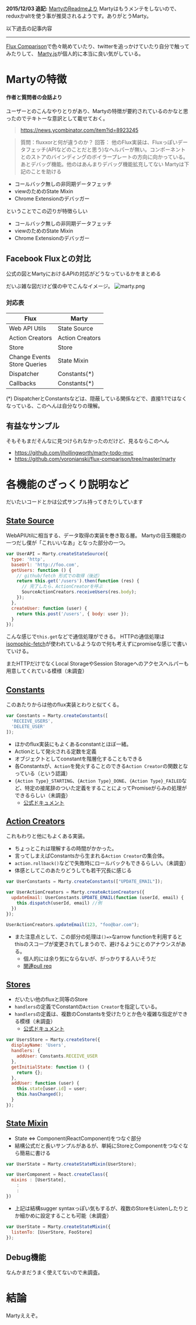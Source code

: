 **2015/12/03 追記:** [MartyのReadmeより](https://github.com/martyjs/marty#marty-is-no-longer-actively-maintained-use-alt-or-redux-instead-more-info)
Martyはもうメンテをしないので、reduxかaltを使う事が推奨されるようです。ありがとうMarty。

以下過去の記事内容

---

[Flux Comparison](https://github.com/voronianski/flux-comparison)で色々眺めていたり、twitterを追っかけていたり自分で触ってみたりして、
[Marty.js](http://martyjs.org/)が個人的に本当に良い気がしている。

# Martyの特徴
#### 作者と質問者の会話より
ユーザーとのこんなやりとりがあり、Martyの特徴が要約されているのかなと思ったのでテキトーな意訳として載せておく。

> https://news.ycombinator.com/item?id=8923245

>質問：fluxxorと何が違うのか？
回答：
他のFlux実装は、Fluxっぽいデータフェッチ(APIなどのことだと思う)なヘルパーが無い。コンポーネントとのストアのバインディングのボイラープレートの方向に向かっている。あとデバッグ機能。他のはあんまりデバッグ機能拡充してない
Martyは下記のことを助ける

>
- コールバック無しの非同期データフェッチ
- viewのためのState Mixin
- Chrome Extensionのデバッガー

ということでこの辺りが特徴らしい

- コールバック無しの非同期データフェッチ
- viewのためのState Mixin
- Chrome Extensionのデバッガー

## Facebook Fluxとの対比
公式の図とMartyにおけるAPIの対応がどうなっているかをまとめる

だいぶ雑な図だけど僕の中でこんなイメージ。
![marty.png](https://qiita-image-store.s3.amazonaws.com/0/7307/86f92133-cc69-76c7-4031-ad50c11ecce4.png "marty.png")


### 対応表
Flux | Marty 
----				|---
Web API Utils		| State Source
Action Creators	|Action Creators
Store             | Store
Change Events <br>Store Queries  |State Mixin
Dispatcher       | Constants(*)
Callbacks        | Constants(*)

(*) DispatcherとConstantsなどは、隠蔽している関係などで、直接1:1ではなくなっている、このへんは自分なりの理解。


## 有益なサンプル
そもそもまだそんなに見つけられなかったのだけど、見るならこのへん

- https://github.com/jhollingworth/marty-todo-mvc
- https://github.com/voronianski/flux-comparison/tree/master/marty

# 各機能のざっくり説明など
だいたいコードとかは公式サンプル持ってきたりしています

## [State Source](http://martyjs.org/api/state-sources/index.html)
WebAPIUtilに相当する、データ取得の実装を巻き取る層。
Martyの目玉機能の一つだし僕が「これいいなあ」となった部分の一つ。

```UserAPI.js
var UserAPI = Marty.createStateSource({
  type: 'http',
  baseUrl: 'http://foo.com',
  getUsers: function () {
    // github/fetch 形式での取得（後述）
    return this.get('/users').then(function (res) {
      // 完了したら、ActionCreatorを呼ぶ
      SourceActionCreators.receiveUsers(res.body);
    });
  },
  createUser: function (user) {
    return this.post('/users', { body: user });
  }
});
```
こんな感じで`this.get`などで通信処理ができる。
HTTPの通信処理は[isomophic-fetch](https://github.com/matthew-andrews/isomorphic-fetch)が使われているようなので何も考えずにpromiseな感じで書いていける。

またHTTPだけでなくLocal StorageやSession Storageへのアクセスヘルパーも用意してくれている模様（未調査）

## [Constants](http://martyjs.org/api/constants/index.html)
このあたりからは他のflux実装とわりと似てくる。

```Constants.js
var Constants = Marty.createConstants([
  'RECEIVE_USERS',
  'DELETE_USER'
]);
```

- ほかのflux実装にもよくあるconstantとほぼ一緒。
- Actionとして発火される定数を定義
- オブジェクトとしてconstantを階層化することもできる
- 各Constantsが、`Action`を発火することのできる`Action Creator`の関数となっている（という認識）
- `{Action Type}_STARTING`、`{Action Type}_DONE`、`{Action Type}_FAILED`など、特定の接尾辞のついた定義をすることによってPromiseがらみの処理ができるらしい（未調査）
	- [公式ドキュメント](http://martyjs.org/guides/action-creators/index.html)


## [Action Creators](http://martyjs.org/api/action-creators/index.html)
これもわりと他にもよくある実装。

- ちょっとこれは理解するの時間がかかった。
- 言ってしまえばConstantsから生まれる`Action Creator`の集合体。
- `action.rollback()`などで失敗時にロールバックもできるらしい。（未調査）
- 体感としてこのあたりどうしても若干冗長に感じる

```ActionCreatro.js
var UserConstants = Marty.createConstants(["UPDATE_EMAIL"]);

var UserActionCreators = Marty.createActionCreators({
  updateEmail: UserConstants.UPDATE_EMAIL(function (userId, email) {
    this.dispatch(userId, email) //例
  })
});

UserActionCreators.updateEmail(123, "foo@bar.com");
```
- また注意点として、この部分の処理は`()=>`なarrow functionを利用するとthisのスコープが変更されてしまうので、避けるようにとのアナウンスがある。
	- 個人的には余り気にならないが、がっかりする人いそうだ
	- [関連pull req](https://github.com/jhollingworth/marty/pull/84)

## [Stores](http://martyjs.org/api/stores/index.html)
- だいたい他のfluxと同等のStore
- `handlers`の定義でConstantの`Action Creator`を指定している。
- `handlers`の定義は、複数のConstantsを受けたりとか色々複雑な指定ができる模様（未調査）
	- [公式ドキュメント](http://martyjs.org/api/stores/#handlers)

```Store.js
var UsersStore = Marty.createStore({
  displayName: 'Users',
  handlers: {
    addUser: Constants.RECEIVE_USER
  },
  getInitialState: function () {
    return {};
  },
  addUser: function (user) {
    this.state[user.id] = user;
    this.hasChanged();
  }
});
```
## [State Mixin](http://martyjs.org/api/state-mixin/)
- State <=> Component(ReactComponent)をつなぐ部分
- 結構公式だと長いサンプルがあるが、単純にStoreとComponentをつなぐなら簡易に書ける

```UserComponent.js
var UserState = Marty.createStateMixin(UserStore);

var UserComponent = React.createClass({
  mixins : [UserState],
	:
	:
})
```
- 上記は結構sugger syntaxっぽい気もするが、複数のStoreをListenしたりとか細かめに設定することも可能（未調査）

```UserState.js
var UserState = Marty.createStateMixin({
  listenTo: [UserStore, FooStore]
});
```

## Debug機能
なんかまだうまく使えてないので未調査。



# 結論
Martyええぞ。
